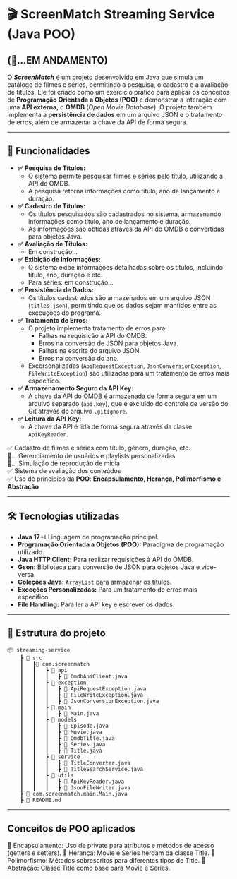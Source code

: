 # 🎬 ScreenMatch Streaming Service (Java POO) 
## (🚧...EM ANDAMENTO)

O ***ScreenMatch*** é um projeto desenvolvido em Java que simula um catálogo de filmes e séries, permitindo a pesquisa, o cadastro e a avaliação de títulos. Ele foi criado como um exercício prático para aplicar os conceitos de **Programação Orientada a Objetos (POO)** e demonstrar a interação com uma **API externa**, o **OMDB** (*Open Movie Database*). O projeto também implementa a **persistência de dados** em um arquivo JSON e o tratamento de erros, além de armazenar a chave da API de forma segura.

---

## 🚀 Funcionalidades
*   **✅ Pesquisa de Títulos:**
    *   O sistema permite pesquisar filmes e séries pelo título, utilizando a API do OMDB.
    *   A pesquisa retorna informações como título, ano de lançamento e duração.
*   **✅ Cadastro de Títulos:**
    *   Os títulos pesquisados são cadastrados no sistema, armazenando informações como título, ano de lançamento e duração.
    *   As informações são obtidas através da API do OMDB e convertidas para objetos Java.
*   **✅ Avaliação de Títulos:**
    *   Em construção...
*   **✅ Exibição de Informações:**
    *   O sistema exibe informações detalhadas sobre os títulos, incluindo título, ano, duração e etc.
    *   Para séries: em construção...
*   **✅ Persistência de Dados:**
    *   Os títulos cadastrados são armazenados em um arquivo JSON (`titles.json`), permitindo que os dados sejam mantidos entre as execuções do programa.
*   **✅ Tratamento de Erros:**
    *   O projeto implementa tratamento de erros para:
        *   Falhas na requisição à API do OMDB.
        *   Erros na conversão de JSON para objetos Java.
        *   Falhas na escrita do arquivo JSON.
        *   Erros na conversão do ano.
    *   Excersonalizadas (`ApiRequestException`, `JsonConversionException`, `FileWriteException`) são utilizadas para um tratamento de erros mais específico.
*   **✅ Armazenamento Seguro da API Key:**
    *   A chave da API do OMDB é armazenada de forma segura em um arquivo separado (`api.key`), que é excluído do controle de versão do Git através do arquivo `.gitignore`.
*   **✅ Leitura da API Key:**
    * A chave da API é lida de forma segura através da classe `ApiKeyReader`.


✅ Cadastro de filmes e séries com título, gênero, duração, etc.  
🚧... Gerenciamento de usuários e playlists personalizadas  
🚧... Simulação de reprodução de mídia  
✅ Sistema de avaliação dos conteúdos  
✅ Uso de princípios da **POO**: **Encapsulamento, Herança, Polimorfismo e Abstração**  

---

## 🛠️ Tecnologias utilizadas

*   **Java 17+:** Linguagem de programação principal.
*   **Programação Orientada a Objetos (POO):** Paradigma de programação utilizado.
*   **Java HTTP Client:** Para realizar requisições à API do OMDB.
*   **Gson:** Biblioteca para conversão de JSON para objetos Java e vice-versa.
*   **Coleções Java:** `ArrayList` para armazenar os títulos.
*   **Exceções Personalizadas:** Para um tratamento de erros mais específico.
* **File Handling:** Para ler a API key e escrever os dados.

---

## 📂 Estrutura do projeto

``` 
📦 streaming-service 
    ┣ 📂 src 
    ┃   ┣📂 com.screenmatch 
    ┃   ┃   ┣ 📂 api 
    ┃   ┃   ┃   ┣ 📜 OmdbApiClient.java 
    ┃   ┃   ┣ 📂 exception 
    ┃   ┃   ┃   ┣ 📜 ApiRequestException.java 
    ┃   ┃   ┃   ┣ 📜 FileWriteException.java 
    ┃   ┃   ┃   ┣ 📜 JsonConversionException.java
    ┃   ┃   ┣ 📂 main
    ┃   ┃   ┃   ┣ 📜 Main.java
    ┃   ┃   ┣ 📂 models 
    ┃   ┃   ┃   ┣ 📜 Episode.java 
    ┃   ┃   ┃   ┣ 📜 Movie.java
    ┃   ┃   ┃   ┣ 📜 OmdbTitle.java
    ┃   ┃   ┃   ┣ 📜 Series.java 
    ┃   ┃   ┃   ┣ 📜 Title.java
    ┃   ┃   ┣ 📂 service 
    ┃   ┃   ┃   ┣ 📜 TitleConverter.java
    ┃   ┃   ┃   ┣ 📜 TitleSearchService.java
    ┃   ┃   ┣ 📂 utils
    ┃   ┃   ┃   ┣ 📜 ApiKeyReader.java 
    ┃   ┃   ┃   ┣ 📜 JsonFileWriter.java  
    ┣ 📜 com.screenmatch.main.Main.java 
    ┣ 📜 README.md
```
---

## Conceitos de POO aplicados
🔹 Encapsulamento: Uso de private para atributos e métodos de acesso (getters e setters).
🔹 Herança: Movie e Series herdam da classe Title.
🔹 Polimorfismo: Métodos sobrescritos para diferentes tipos de Title.
🔹 Abstração: Classe Title como base para Movie e Series.

